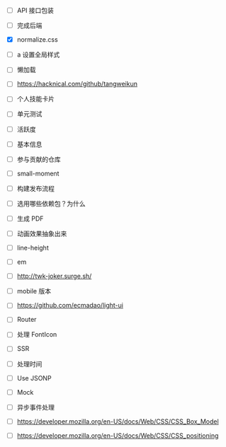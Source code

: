 - [ ] API 接口包装
- [ ] 完成后端
- [x] normalize.css
- [ ] a 设置全局样式
- [ ] 懒加载
- [ ] https://hacknical.com/github/tangweikun
- [ ] 个人技能卡片
- [ ] 单元测试
- [ ] 活跃度
- [ ] 基本信息
- [ ] 参与贡献的仓库
- [ ] small-moment
- [ ] 构建发布流程
- [ ] 选用哪些依赖包？为什么
- [ ] 生成 PDF
- [ ] 动画效果抽象出来
- [ ] line-height
- [ ] em
- [ ] http://twk-joker.surge.sh/
- [ ] mobile 版本
- [ ] https://github.com/ecmadao/light-ui
- [ ] Router
- [ ] 处理 FontIcon
- [ ] SSR
- [ ] 处理时间
- [ ] Use JSONP
- [ ] Mock
- [ ] 异步事件处理

- [ ] https://developer.mozilla.org/en-US/docs/Web/CSS/CSS_Box_Model
- [ ] https://developer.mozilla.org/en-US/docs/Web/CSS/CSS_positioning
